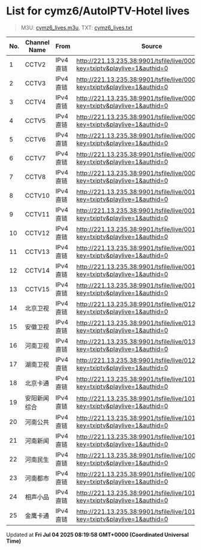 # List for **cymz6/AutoIPTV-Hotel lives**

> M3U: [cymz6_lives.m3u](/cymz6_lives.m3u), TXT: [cymz6_lives.txt](/txt/cymz6_lives.txt)

| No. | Channel Name | From | Source |
| --- | ------------ | ---- | ------ |
| 1 | CCTV2 | IPv4 直链 | <http://221.13.235.38:9901/tsfile/live/0002_1.m3u8?key=txiptv&playlive=1&authid=0> |
| 2 | CCTV3 | IPv4 直链 | <http://221.13.235.38:9901/tsfile/live/0003_1.m3u8?key=txiptv&playlive=1&authid=0> |
| 3 | CCTV4 | IPv4 直链 | <http://221.13.235.38:9901/tsfile/live/0004_1.m3u8?key=txiptv&playlive=1&authid=0> |
| 4 | CCTV5 | IPv4 直链 | <http://221.13.235.38:9901/tsfile/live/0005_1.m3u8?key=txiptv&playlive=1&authid=0> |
| 5 | CCTV6 | IPv4 直链 | <http://221.13.235.38:9901/tsfile/live/0006_1.m3u8?key=txiptv&playlive=1&authid=0> |
| 6 | CCTV7 | IPv4 直链 | <http://221.13.235.38:9901/tsfile/live/0007_1.m3u8?key=txiptv&playlive=1&authid=0> |
| 7 | CCTV8 | IPv4 直链 | <http://221.13.235.38:9901/tsfile/live/0008_1.m3u8?key=txiptv&playlive=1&authid=0> |
| 8 | CCTV10 | IPv4 直链 | <http://221.13.235.38:9901/tsfile/live/0010_1.m3u8?key=txiptv&playlive=1&authid=0> |
| 9 | CCTV11 | IPv4 直链 | <http://221.13.235.38:9901/tsfile/live/0011_1.m3u8?key=txiptv&playlive=1&authid=0> |
| 10 | CCTV12 | IPv4 直链 | <http://221.13.235.38:9901/tsfile/live/0012_1.m3u8?key=txiptv&playlive=1&authid=0> |
| 11 | CCTV13 | IPv4 直链 | <http://221.13.235.38:9901/tsfile/live/0013_1.m3u8?key=txiptv&playlive=1&authid=0> |
| 12 | CCTV14 | IPv4 直链 | <http://221.13.235.38:9901/tsfile/live/0014_1.m3u8?key=txiptv&playlive=1&authid=0> |
| 13 | CCTV15 | IPv4 直链 | <http://221.13.235.38:9901/tsfile/live/0015_1.m3u8?key=txiptv&playlive=1&authid=0> |
| 14 | 北京卫视 | IPv4 直链 | <http://221.13.235.38:9901/tsfile/live/0122_1.m3u8?key=txiptv&playlive=1&authid=0> |
| 15 | 安徽卫视 | IPv4 直链 | <http://221.13.235.38:9901/tsfile/live/0130_1.m3u8?key=txiptv&playlive=1&authid=0> |
| 16 | 河南卫视 | IPv4 直链 | <http://221.13.235.38:9901/tsfile/live/0139_1.m3u8?key=txiptv&playlive=1&authid=0> |
| 17 | 湖南卫视 | IPv4 直链 | <http://221.13.235.38:9901/tsfile/live/0128_1.m3u8?key=txiptv&playlive=1&authid=0> |
| 18 | 北京卡通 | IPv4 直链 | <http://221.13.235.38:9901/tsfile/live/1013_1.m3u8?key=txiptv&playlive=1&authid=0> |
| 19 | 安阳新闻综合 | IPv4 直链 | <http://221.13.235.38:9901/tsfile/live/1014_1.m3u8?key=txiptv&playlive=1&authid=0> |
| 20 | 河南公共 | IPv4 直链 | <http://221.13.235.38:9901/tsfile/live/1012_1.m3u8?key=txiptv&playlive=1&authid=0> |
| 21 | 河南新闻 | IPv4 直链 | <http://221.13.235.38:9901/tsfile/live/1011_1.m3u8?key=txiptv&playlive=1&authid=0> |
| 22 | 河南民生 | IPv4 直链 | <http://221.13.235.38:9901/tsfile/live/1008_1.m3u8?key=txiptv&playlive=1&authid=0> |
| 23 | 河南都市 | IPv4 直链 | <http://221.13.235.38:9901/tsfile/live/1007_1.m3u8?key=txiptv&playlive=1&authid=0> |
| 24 | 相声小品 | IPv4 直链 | <http://221.13.235.38:9901/tsfile/live/1016_1.m3u8?key=txiptv&playlive=1&authid=0> |
| 25 | 金鹰卡通 | IPv4 直链 | <http://221.13.235.38:9901/tsfile/live/1017_1.m3u8?key=txiptv&playlive=1&authid=0> |

Updated at **Fri Jul 04 2025 08:19:58 GMT+0000 (Coordinated Universal Time)**
